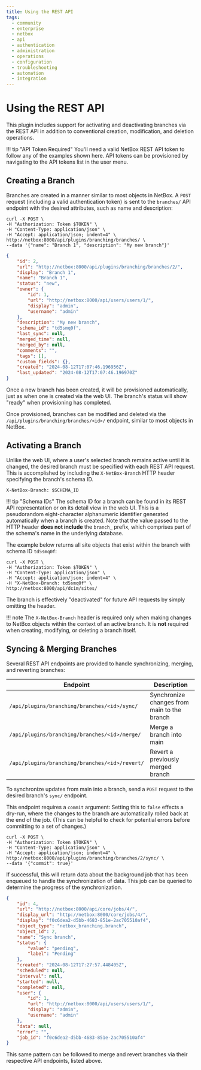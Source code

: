 ```yaml
---
title: Using the REST API
tags:
  - community
  - enterprise
  - netbox
  - api
  - authentication
  - administration
  - operations
  - configuration
  - troubleshooting
  - automation
  - integration
---
```


# Using the REST API

This plugin includes support for activating and deactivating branches via the REST API in addition to conventional creation, modification, and deletion operations.

!!! tip "API Token Required"
    You'll need a valid NetBox REST API token to follow any of the examples shown here. API tokens can be provisioned by navigating to the API tokens list in the user menu.

## Creating a Branch

Branches are created in a manner similar to most objects in NetBox. A `POST` request (including a valid authentication token) is sent to the `branches/` API endpoint with the desired attributes, such as name and description:

```no-highlight title="Request"
curl -X POST \
-H "Authorization: Token $TOKEN" \
-H "Content-Type: application/json" \
-H "Accept: application/json; indent=4" \
http://netbox:8000/api/plugins/branching/branches/ \
--data '{"name": "Branch 1", "description": "My new branch"}'
```

```json title="Response"
{
    "id": 2,
    "url": "http://netbox:8000/api/plugins/branching/branches/2/",
    "display": "Branch 1",
    "name": "Branch 1",
    "status": "new",
    "owner": {
        "id": 1,
        "url": "http://netbox:8000/api/users/users/1/",
        "display": "admin",
        "username": "admin"
    },
    "description": "My new branch",
    "schema_id": "td5smq0f",
    "last_sync": null,
    "merged_time": null,
    "merged_by": null,
    "comments": "",
    "tags": [],
    "custom_fields": {},
    "created": "2024-08-12T17:07:46.196956Z",
    "last_updated": "2024-08-12T17:07:46.196970Z"
}
```

Once a new branch has been created, it will be provisioned automatically, just as when one is created via the web UI. The branch's status will show "ready" when provisioning has completed.

Once provisioned, branches can be modified and deleted via the `/api/plugins/branching/branches/<id>/` endpoint, similar to most objects in NetBox.

## Activating a Branch

Unlike the web UI, where a user's selected branch remains active until it is changed, the desired branch must be specified with each REST API request. This is accomplished by including the `X-NetBox-Branch` HTTP header specifying the branch's schema ID.

```no-highlight
X-NetBox-Branch: $SCHEMA_ID
```

!!! tip "Schema IDs"
    The schema ID for a branch can be found in its REST API representation or on its detail view in the web UI. This is a pseudorandom eight-character alphanumeric identifier generated automatically when a branch is created. Note that the value passed to the HTTP header **does not include** the `branch_` prefix, which comprises part of the schema's name in the underlying database.

The example below returns all site objects that exist within the branch with schema ID `td5smq0f`:

```no-highlight title="Request"
curl -X POST \
-H "Authorization: Token $TOKEN" \
-H "Content-Type: application/json" \
-H "Accept: application/json; indent=4" \
-H "X-NetBox-Branch: td5smq0f" \
http://netbox:8000/api/dcim/sites/
```

The branch is effectively "deactivated" for future API requests by simply omitting the header.

!!! note
    The `X-NetBox-Branch` header is required only when making changes to NetBox objects within the context of an active branch. It is **not** required when creating, modifying, or deleting a branch itself.

## Syncing & Merging Branches

Several REST API endpoints are provided to handle synchronizing, merging, and reverting branches:

| Endpoint                                      | Description                                 |
|-----------------------------------------------|---------------------------------------------|
| `/api/plugins/branching/branches/<id>/sync/`   | Synchronize changes from main to the branch |
| `/api/plugins/branching/branches/<id>/merge/`  | Merge a branch into main                    |
| `/api/plugins/branching/branches/<id>/revert/` | Revert a previously merged branch           |

To synchronize updates from main into a branch, send a `POST` request to the desired branch's `sync/` endpoint.

This endpoint requires a `commit` argument: Setting this to `false` effects a dry-run, where the changes to the branch are automatically rolled back at the end of the job. (This can be helpful to check for potential errors before committing to a set of changes.)

```no-highlight title="Request"
curl -X POST \
-H "Authorization: Token $TOKEN" \
-H "Content-Type: application/json" \
-H "Accept: application/json; indent=4" \
http://netbox:8000/api/plugins/branching/branches/2/sync/ \
--data '{"commit": true}'
```

If successful, this will return data about the background job that has been enqueued to handle the synchronization of data. This job can be queried to determine the progress of the synchronization.

```json title="Response"
{
    "id": 4,
    "url": "http://netbox:8000/api/core/jobs/4/",
    "display_url": "http://netbox:8000/core/jobs/4/",
    "display": "f0c6dea2-d5bb-4683-851e-2ac705510af4",
    "object_type": "netbox_branching.branch",
    "object_id": 2,
    "name": "Sync branch",
    "status": {
        "value": "pending",
        "label": "Pending"
    },
    "created": "2024-08-12T17:27:57.448405Z",
    "scheduled": null,
    "interval": null,
    "started": null,
    "completed": null,
    "user": {
        "id": 1,
        "url": "http://netbox:8000/api/users/users/1/",
        "display": "admin",
        "username": "admin"
    },
    "data": null,
    "error": "",
    "job_id": "f0c6dea2-d5bb-4683-851e-2ac705510af4"
}
```

This same pattern can be followed to merge and revert branches via their respective API endpoints, listed above.
